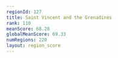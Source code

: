 ```yaml
---
regionId: 127
title: Saint Vincent and the Grenadines
rank: 110
meanScore: 68.28
globalMeanScore: 69.33
numRegions: 220
layout: region_score
---
```


